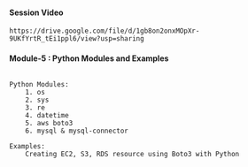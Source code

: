 #### Session Video

```
https://drive.google.com/file/d/1gb8on2onxMOpXr-9UKfYrtR_tEi1ppl6/view?usp=sharing
```

#### Module-5 : Python Modules and Examples

```

Python Modules:
    1. os
    2. sys
    3. re
    4. datetime
    5. aws boto3
    6. mysql & mysql-connector

Examples:
    Creating EC2, S3, RDS resource using Boto3 with Python

```



